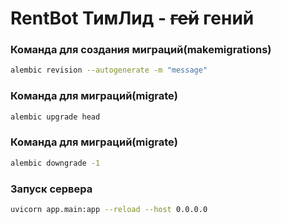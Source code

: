 # RentBot ТимЛид - ~~гей~~ гений


### Команда для создания миграций(makemigrations)
```bash
alembic revision --autogenerate -m "message"
```

### Команда для миграций(migrate)
```bash
alembic upgrade head
```

### Команда для миграций(migrate)
```bash
alembic downgrade -1
```

### Запуск сервера
```bash
uvicorn app.main:app --reload --host 0.0.0.0
```